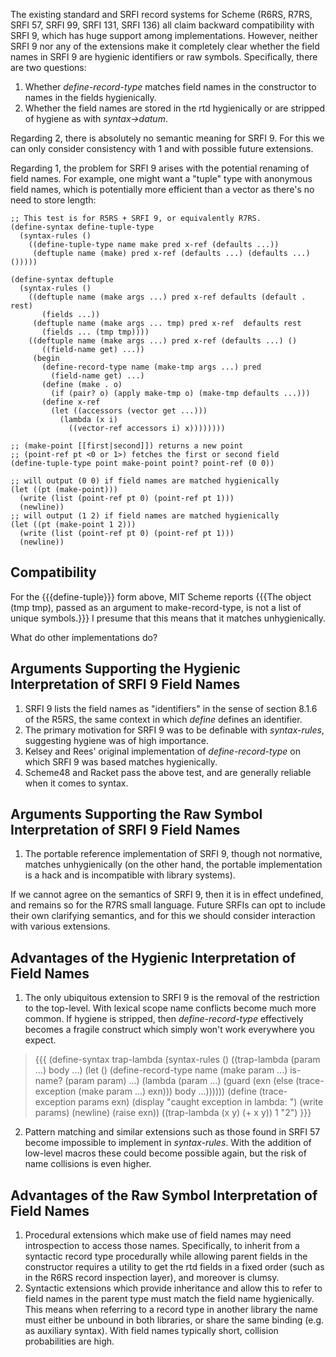 The existing standard and SRFI record systems for Scheme (R6RS, R7RS, SRFI 57, SRFI 99, SRFI 131, SRFI 136) all claim backward compatibility with SRFI 9, which has huge support among implementations.  However, neither SRFI 9 nor any of the extensions make it completely clear whether the field names in SRFI 9 are hygienic identifiers or raw symbols.  Specifically, there are two questions:

1. Whether *define-record-type* matches field names in the constructor to names in the fields hygienically.
2. Whether the field names are stored in the rtd hygienically or are stripped of hygiene as with *syntax->datum*.

Regarding 2, there is absolutely no semantic meaning for SRFI 9.  For this we can only consider consistency with 1 and with possible future extensions.

Regarding 1, the problem for SRFI 9 arises with the potential renaming of field names.  For example, one might want a "tuple" type with anonymous field names, which is potentially more efficient than a vector as there's no need to store length:

```
;; This test is for R5RS + SRFI 9, or equivalently R7RS.
(define-syntax define-tuple-type
  (syntax-rules ()
    ((define-tuple-type name make pred x-ref (defaults ...))
     (deftuple name (make) pred x-ref (defaults ...) (defaults ...) ()))))

(define-syntax deftuple
  (syntax-rules ()
    ((deftuple name (make args ...) pred x-ref defaults (default . rest)
       (fields ...))
     (deftuple name (make args ... tmp) pred x-ref  defaults rest
       (fields ... (tmp tmp))))
    ((deftuple name (make args ...) pred x-ref (defaults ...) ()
       ((field-name get) ...))
     (begin
       (define-record-type name (make-tmp args ...) pred
         (field-name get) ...)
       (define (make . o)
         (if (pair? o) (apply make-tmp o) (make-tmp defaults ...)))
       (define x-ref
         (let ((accessors (vector get ...)))
           (lambda (x i)
             ((vector-ref accessors i) x))))))))

;; (make-point [[first|second]]) returns a new point
;; (point-ref pt <0 or 1>) fetches the first or second field
(define-tuple-type point make-point point? point-ref (0 0))

;; will output (0 0) if field names are matched hygienically
(let ((pt (make-point)))
  (write (list (point-ref pt 0) (point-ref pt 1)))
  (newline))
;; will output (1 2) if field names are matched hygienically
(let ((pt (make-point 1 2)))
  (write (list (point-ref pt 0) (point-ref pt 1)))
  (newline))
```

## Compatibility

For the {{{define-tuple}}} form above, MIT Scheme reports {{{The object (tmp tmp), passed as an argument to make-record-type, is not a list of unique symbols.}}}  I presume that this means that it matches unhygienically.

What do other implementations do?

## Arguments Supporting the Hygienic Interpretation of SRFI 9 Field Names

1. SRFI 9 lists the field names as "identifiers" in the sense of section 8.1.6 of the R5RS, the same context in which *define* defines an identifier.
2. The primary motivation for SRFI 9 was to be definable with *syntax-rules*, suggesting hygiene was of high importance.
3. Kelsey and Rees' original implementation of *define-record-type* on which SRFI 9 was based matches hygienically.
4. Scheme48 and Racket pass the above test, and are generally reliable when it comes to syntax.

## Arguments Supporting the Raw Symbol Interpretation of SRFI 9 Field Names

1. The portable reference implementation of SRFI 9, though not normative, matches unhygienically (on the other hand, the portable implementation is a hack and is incompatible with library systems).

If we cannot agree on the semantics of SRFI 9, then it is in effect undefined, and remains so for the R7RS small language.  Future SRFIs can opt to include their own clarifying semantics, and for this we should consider interaction with various extensions.

## Advantages of the Hygienic Interpretation of Field Names

1. The only ubiquitous extension to SRFI 9 is the removal of the restriction to the top-level.  With lexical scope name conflicts become much more common.  If hygiene is stripped, then *define-record-type* effectively becomes a fragile construct which simply won't work everywhere you expect.
> {{{
> (define-syntax trap-lambda
> (syntax-rules ()
> ((trap-lambda (param ...) body ...)
> (let ()
> (define-record-type name (make param ...) is-name? (param param) ...)
> (lambda (param ...)
> (guard (exn (else (trace-exception (make param ...) exn)))
> body ...))))))
> (define (trace-exception params exn)
> (display "caught exception in lambda: ")
> (write params)
> (newline)
> (raise exn))
> ((trap-lambda (x y) (+ x y)) 1 "2")
> }}}
2. Pattern matching and similar extensions such as those found in SRFI 57 become impossible to implement in *syntax-rules*.  With the addition of low-level macros these could become possible again, but the risk of name collisions is even higher.

## Advantages of the Raw Symbol Interpretation of Field Names

1. Procedural extensions which make use of field names may need introspection to access those names.  Specifically, to inherit from a syntactic record type procedurally while allowing parent fields in the constructor requires a utility to get the rtd fields in a fixed order (such as in the R6RS record inspection layer), and moreover is clumsy.
2. Syntactic extensions which provide inheritance and allow this to refer to field names in the parent type must match the field name hygienically.  This means when referring to a record type in another library the name must either be unbound in both libraries, or share the same binding (e.g. as auxiliary syntax).  With field names typically short, collision probabilities are high.
